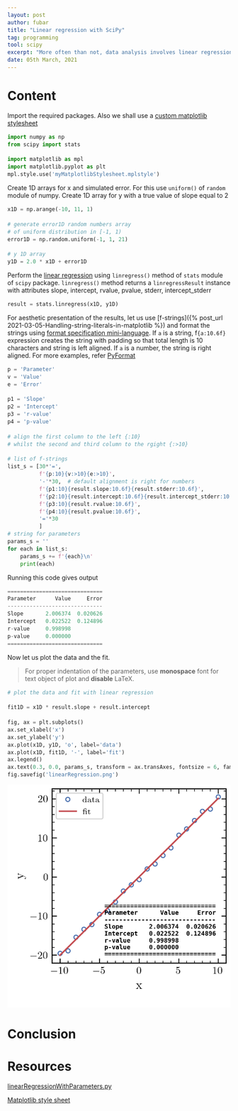 ```yaml
---
layout: post
author: fubar
title: "Linear regression with SciPy"
tag: programming
tool: scipy
excerpt: "More often than not, data analysis involves linear regression. Scipy offers routines to calculate the regression parameters."
date: 05th March, 2021
---
```


# Content
Import the required packages. Also we shall use a [custom matplotlib stylesheet](#resources)

```python
import numpy as np
from scipy import stats

import matplotlib as mpl
import matplotlib.pyplot as plt
mpl.style.use('myMatplotlibStylesheet.mplstyle')
```
Create 1D arrays for x and simulated error. For this use `uniform()` of `random` module of numpy. Create 1D array for y with a true value of slope equal to 2

```python
x1D = np.arange(-10, 11, 1)

# generate error1D random numbers array
# of uniform distribution in [-1, 1)
error1D = np.random.uniform(-1, 1, 21)

# y 1D array
y1D = 2.0 * x1D + error1D
```

Perform the [linear regression](https://docs.scipy.org/doc/scipy/reference/generated/scipy.stats.linregress.html) using `linregress()` method of `stats` module of `scipy` package. `linregress()` method returns a `linregressResult` instance
with attributes slope, intercept, rvalue, pvalue, stderr, intercept_stderr

```python
result = stats.linregress(x1D, y1D)
```

For aesthetic presentation of the results, let us use [f-strings]({% post_url 2021-03-05-Handling-string-literals-in-matplotlib  %}) and format the strings using [format specification mini-language](https://docs.python.org/3/library/string.html#format-specification-mini-language). If `a` is a string,  f`{a:10.6f}` expression creates the string with padding so that total length is 10 characters and string is left aligned. If `a` is a number, the string is right aligned. For more examples, refer [PyFormat](https://pyformat.info/#string_pad_align)

```python
p = 'Parameter'
v = 'Value'
e = 'Error'

p1 = 'Slope'
p2 = 'Intercept'
p3 = 'r-value'
p4 = 'p-value'

# align the first column to the left {:10}
# whilst the second and third column to the rgight {:>10}

# list of f-strings
list_s = [30*'=',
          f'{p:10}{v:>10}{e:>10}',
          '-'*30,  # default alignment is right for numbers
          f'{p1:10}{result.slope:10.6f}{result.stderr:10.6f}',
          f'{p2:10}{result.intercept:10.6f}{result.intercept_stderr:10.6f}',
          f'{p3:10}{result.rvalue:10.6f}',
          f'{p4:10}{result.pvalue:10.6f}',
          '='*30
          ]
# string for parameters
params_s = ''
for each in list_s:
    params_s += f'{each}\n'
    print(each)
```

Running this code gives output

```python
==============================
Parameter      Value     Error
------------------------------
Slope       2.006374  0.020626
Intercept   0.022522  0.124896
r-value     0.998998
p-value     0.000000
==============================
```

Now let us plot the data and the fit.
> For proper indentation of the
parameters, use **monospace** font for text object of plot
and **disable** LaTeX.

```python
# plot the data and fit with linear regression

fit1D = x1D * result.slope + result.intercept

fig, ax = plt.subplots()
ax.set_xlabel('x')
ax.set_ylabel('y')
ax.plot(x1D, y1D, 'o', label='data')
ax.plot(x1D, fit1D, '-', label='fit')
ax.legend()
ax.text(0.3, 0.0, params_s, transform = ax.transAxes, fontsize = 6, family = 'monospace', usetex = False)
fig.savefig('linearRegression.png')

```
![test-image](/assets/images/Matplotlib/linearRegression.png)

# Conclusion


# Resources

[linearRegressionWithParameters.py](/assets/documents/Matplotlib/linearRegression.py)

[Matplotlib style sheet](/assets/documents/Matplotlib/myMatplotlibStylesheet.mplstyle)
